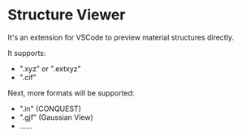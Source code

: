 # Structure Viewer

It's an extension for VSCode to preview material structures directly.

It supports:

- ".xyz" or ".extxyz"
- ".cif"

Next, more formats will be supported:

- ".in" (CONQUEST)
- ".gjf" (Gaussian View)
- ......
